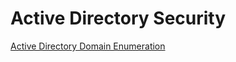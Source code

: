 # Active Directory Security

<a href="./DomainEnumeration.md">Active Directory Domain Enumeration</a><br>
